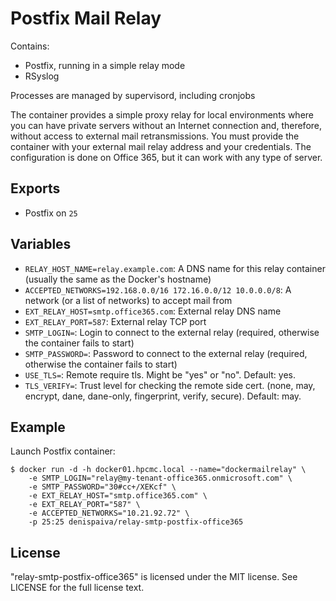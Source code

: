 Postfix Mail Relay
======================

Contains:

* Postfix, running in a simple relay mode
* RSyslog

Processes are managed by supervisord, including cronjobs

The container provides a simple proxy relay for local environments where you can have private servers without an Internet connection and, therefore, without access to external mail retransmissions. You must provide the container with your external mail relay address and your credentials. The configuration is done on Office 365, but it can work with any type of server.


Exports
-------

* Postfix on `25`

Variables
---------

* `RELAY_HOST_NAME=relay.example.com`: A DNS name for this relay container (usually the same as the Docker's hostname)
* `ACCEPTED_NETWORKS=192.168.0.0/16 172.16.0.0/12 10.0.0.0/8`: A network (or a list of networks) to accept mail from
* `EXT_RELAY_HOST=smtp.office365.com`: External relay DNS name
* `EXT_RELAY_PORT=587`: External relay TCP port
* `SMTP_LOGIN=`: Login to connect to the external relay (required, otherwise the container fails to start)
* `SMTP_PASSWORD=`: Password to connect to the external relay (required, otherwise the container fails to start)
* `USE_TLS=`: Remote require tls. Might be "yes" or "no". Default: yes.
* `TLS_VERIFY=`: Trust level for checking the remote side cert. (none, may, encrypt, dane, dane-only, fingerprint, verify, secure). Default: may.

Example
-------

Launch Postfix container:
  
    $ docker run -d -h docker01.hpcmc.local --name="dockermailrelay" \
		-e SMTP_LOGIN="relay@my-tenant-office365.onmicrosoft.com" \
		-e SMTP_PASSWORD="30#cc+/XEKcf" \
		-e EXT_RELAY_HOST="smtp.office365.com" \
		-e EXT_RELAY_PORT="587" \
		-e ACCEPTED_NETWORKS="10.21.92.72" \
		-p 25:25 denispaiva/relay-smtp-postfix-office365

License
-------
"relay-smtp-postfix-office365" is licensed under the MIT license. See LICENSE for the full license text.

